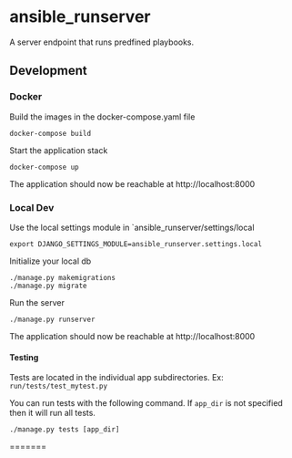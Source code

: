 # ansible_runserver
A server endpoint that runs predfined playbooks.

## Development

### Docker
Build the images in the docker-compose.yaml file
```
docker-compose build
```

Start the application stack
```
docker-compose up
```

The application should now be reachable at http://localhost:8000

### Local Dev
Use the local settings module in `ansible_runserver/settings/local
```
export DJANGO_SETTINGS_MODULE=ansible_runserver.settings.local
```

Initialize your local db
```
./manage.py makemigrations
./manage.py migrate
```

Run the server
```
./manage.py runserver
```

The application should now be reachable at http://localhost:8000

#### Testing
Tests are located in the individual app subdirectories. Ex: `run/tests/test_mytest.py`

You can run tests with the following command. If `app_dir` is not specified then it will run all tests.
```
./manage.py tests [app_dir]
```
=======

